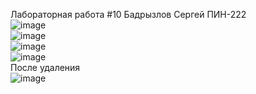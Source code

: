 Лабораторная работа #10 Бадрызлов Сергей ПИН-222  
![image](https://github.com/KyouGOD/Lab10/assets/106447328/f364627b-d75f-44f7-9fd1-585f234e63fb)  
![image](https://github.com/KyouGOD/Lab10/assets/106447328/2c5832e2-4e83-4ac8-a35d-8438645ede05)  
![image](https://github.com/KyouGOD/Lab10/assets/106447328/e2c91ff8-012d-4fc2-bb45-be0a789c96d7)  
![image](https://github.com/KyouGOD/Lab10/assets/106447328/fc6a4c7e-348e-4040-a276-b849c670f153)  
После удаления  
![image](https://github.com/KyouGOD/Lab10/assets/106447328/e7f970c0-1a77-4af6-bef5-1bdc6c9537c4)  




